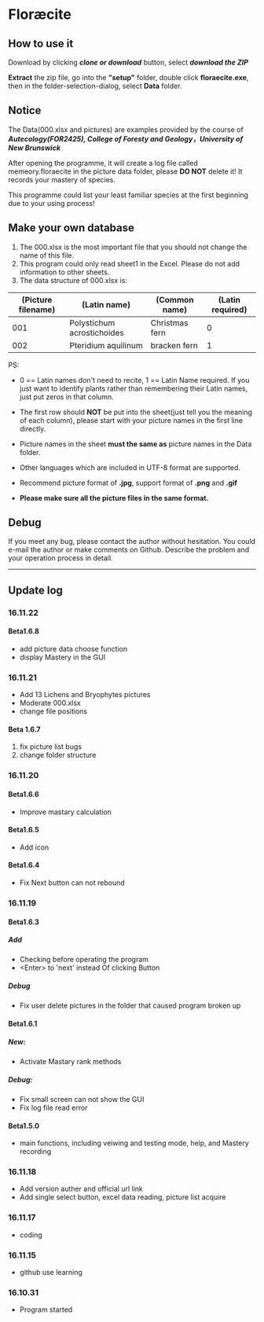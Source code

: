 # Floræcite
## How to use it
Download by clicking ***clone or download*** button, select ***download the ZIP***

**Extract** the zip file, go into the **"setup"** folder, double click **floraecite.exe**, then in the folder-selection-dialog, select **Data** folder. 

## Notice
The Data(000.xlsx and pictures) are examples provided by the course of ***Autecology(FOR2425), College of Foresty and Geology，University of New Brunswick***

After opening the programme, it will create a log file called memeory.floraecite in the picture data folder, please **DO NOT** delete it! It records your mastery of species.

This programme could list your least familiar species at the first beginning due to your using process!

## Make your own database
1. The 000.xlsx is the most important file that you should not change the name of this file.
2. This program could only read sheet1 in the Excel. Please do not add information to other sheets.
3. The data structure of 000.xlsx is:

| (Picture filename) | (Latin name) | (Common name) | (Latin required) |
|------------------|------------|-------------|----------------|
| 001 | Polystichum acrostichoides | Christmas fern | 0 |
| 002 | Pteridium aquilinum | bracken fern | 1 |

PS: 
+ 0 == Latin names don't need to recite, 1 == Latin Name required. If you just want to identify plants rather than remembering their Latin names, just put zeros in that column.
+ The first row should **NOT** be put into the sheet(just tell you the meaning of each column), please start with your picture names in the first line directly.
+ Picture names in the sheet **must the same as** picture names in the Data folder. 

+ Other languages which are included in UTF-8 format are supported.
+ Recommend picture format of **.jpg**, support format of **.png** and **.gif**
+ **Please make sure all the picture files in the same format.**


## Debug
If you meet any bug, please contact the author without hesitation. You could e-mail the author or make comments on Github. Describe the problem and your operation process in detail.

--- 

## Update log
### 16.11.22
#### Beta1.6.8
+ add picture data choose function
+ display Mastery in the GUI
### 16.11.21
+ Add 13 Lichens and Bryophytes pictures
+ Moderate 000.xlsx
+ change file positions
#### Beta 1.6.7    
1. fix picture list bugs
2. change folder structure

### 16.11.20
#### Beta1.6.6
+ Improve mastary calculation

#### Beta1.6.5
+ Add icon

#### Beta1.6.4
+ Fix Next button can not rebound

### 16.11.19
#### Beta1.6.3
##### Add
+ Checking before operating the program
+ \<Enter> to 'next' instead Of clicking Button    

##### Debug 
+ Fix user delete pictures in the folder that caused program broken up    

#### Beta1.6.1

##### New: 
+ Activate Mastary rank methods 

##### Debug: 
+ Fix small screen can not show the GUI 
+ Fix log file read error 

#### Beta1.5.0
+ main functions, including veiwing and testing mode, help, and Mastery recording

### 16.11.18
+ Add version auther and official url link
+ Add single select button, excel data reading, picture list acquire

### 16.11.17
+ coding

### 16.11.15
+ github use learning

### 16.10.31
+ Program started
